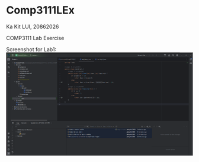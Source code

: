 # Comp3111LEx

Ka Kit LUI, 20862026

COMP3111 Lab Exercise

Screenshot for Lab1:
![Lab 1 Screenshot](Lab1Screenshot.png)
